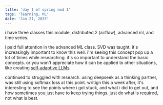 ```yaml
---
title: 'day 1 of spring mod 1'
tags: 'learning, ML'
date: 'Jan 21, 2025'
---
```


i have three classes this module, distributed 2 (airflow), advanced ml, and time series.

i paid full attention in the advanced ML class. SVD was taught. it's increasingly important to know this well. i'm seeing this concept pop up a lot of times while researching. it's so important to understand the basic concepts. or you won't appreciate how it can be applied to other situations, like creating [self-adaptive LLMs](https://arxiv.org/abs/2501.06252).

continued to struggled with research. using deepseek as a thinking partner, was still using softmax loss at this point. writign this a week after, it's interesting to see the points where i got stuck, and what i did to get out, and how sometimes you just have to keep trying things. just do what is required, not what is best.
